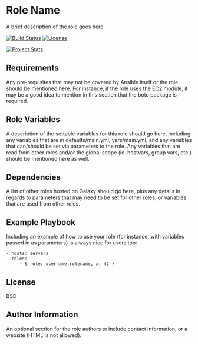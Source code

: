 Role Name
=========

A brief description of the role goes here.

[![Build Status](https://travis-ci.org/ansiblebit/primogen.svg?branch=master)](https://travis-ci.org/ansiblebit/primogen)
[![License](https://img.shields.io/badge/license-New%20BSD-blue.svg?style=flat)](https://raw.githubusercontent.com/ansiblebit/primogen/master/LICENSE)

[![Project Stats](https://www.openhub.net/p/ansiblebit-primogen/widgets/project_thin_badge.gif)](https://www.openhub.net/p/ansiblebit-primogen/)

Requirements
------------

Any pre-requisites that may not be covered by Ansible itself or the role should be mentioned here. For instance, if the role uses the EC2 module, it may be a good idea to mention in this section that the boto package is required.

Role Variables
--------------

A description of the settable variables for this role should go here, including any variables that are in defaults/main.yml, vars/main.yml, and any variables that can/should be set via parameters to the role. Any variables that are read from other roles and/or the global scope (ie. hostvars, group vars, etc.) should be mentioned here as well.

Dependencies
------------

A list of other roles hosted on Galaxy should go here, plus any details in regards to parameters that may need to be set for other roles, or variables that are used from other roles.

Example Playbook
----------------

Including an example of how to use your role (for instance, with variables passed in as parameters) is always nice for users too:

    - hosts: servers
      roles:
         - { role: username.rolename, x: 42 }

License
-------

BSD

Author Information
------------------

An optional section for the role authors to include contact information, or a website (HTML is not allowed).
